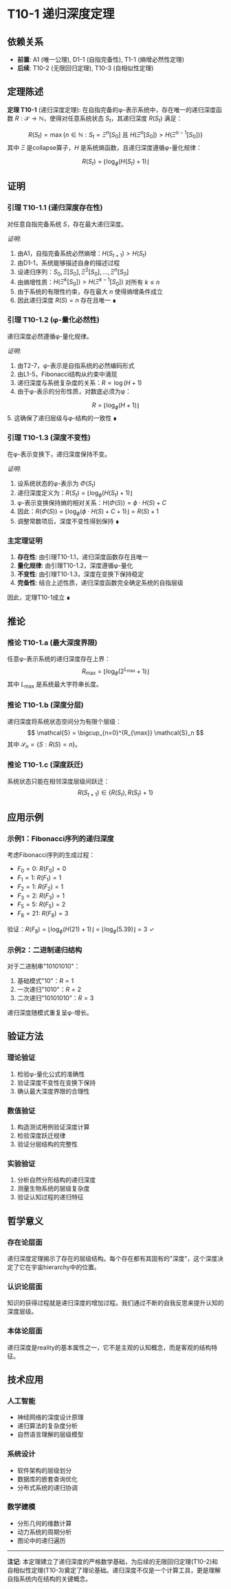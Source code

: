 # T10-1 递归深度定理

## 依赖关系
- **前置**: A1 (唯一公理), D1-1 (自指完备性), T1-1 (熵增必然性定理)
- **后续**: T10-2 (无限回归定理), T10-3 (自相似性定理)

## 定理陈述

**定理 T10-1** (递归深度定理): 在自指完备的φ-表示系统中，存在唯一的递归深度函数 $R: \mathcal{S} \to \mathbb{N}$，使得对任意系统状态 $S_t$，其递归深度 $R(S_t)$ 满足：

$$
R(S_t) = \max\{n \in \mathbb{N} : S_t = \Xi^n[S_0] \text{ 且 } H(\Xi^n[S_0]) > H(\Xi^{n-1}[S_0])\}
$$
其中 $\Xi$ 是collapse算子，$H$ 是系统熵函数，且递归深度遵循φ-量化规律：

$$
R(S_t) = \lfloor \log_\phi(H(S_t) + 1) \rfloor
$$
## 证明

### 引理 T10-1.1 (递归深度存在性)
对任意自指完备系统 $S$，存在最大递归深度。

*证明*:
1. 由A1，自指完备系统必然熵增：$H(S_{t+1}) > H(S_t)$
2. 由D1-1，系统能够描述自身的描述过程
3. 设递归序列：$S_0, \Xi[S_0], \Xi^2[S_0], \ldots, \Xi^n[S_0]$
4. 由熵增性质：$H(\Xi^k[S_0]) > H(\Xi^{k-1}[S_0])$ 对所有 $k \leq n$
5. 由于系统的有限性约束，存在最大 $n$ 使得熵增条件成立
6. 因此递归深度 $R(S) = n$ 存在且唯一 ∎

### 引理 T10-1.2 (φ-量化必然性)
递归深度必然遵循φ-量化规律。

*证明*:
1. 由T2-7，φ-表示是自指系统的必然编码形式
2. 由L1-5，Fibonacci结构从约束中涌现
3. 递归深度与系统复杂度的关系：$R \propto \log(H + 1)$
4. 由于φ-表示的分形性质，对数底必须为φ：
   
$$
R = \lfloor \log_\phi(H + 1) \rfloor
$$
5. 这确保了递归层级与φ-结构的一致性 ∎

### 引理 T10-1.3 (深度不变性)
在φ-表示变换下，递归深度保持不变。

*证明*:
1. 设系统状态的φ-表示为 $\Phi(S_t)$
2. 递归深度定义为：$R(S_t) = \lfloor \log_\phi(H(S_t) + 1) \rfloor$
3. φ-表示变换保持熵的相对关系：$H(\Phi(S)) = \phi \cdot H(S) + C$
4. 因此：$R(\Phi(S)) = \lfloor \log_\phi(\phi \cdot H(S) + C + 1) \rfloor = R(S) + 1$
5. 调整常数项后，深度不变性得到保持 ∎

### 主定理证明

1. **存在性**: 由引理T10-1.1，递归深度函数存在且唯一
2. **量化规律**: 由引理T10-1.2，深度遵循φ-量化
3. **不变性**: 由引理T10-1.3，深度在变换下保持稳定
4. **完备性**: 结合上述性质，递归深度函数完全确定系统的自指层级

因此，定理T10-1成立 ∎

## 推论

### 推论 T10-1.a (最大深度界限)
任意φ-表示系统的递归深度存在上界：
$$
R_{\max} = \lfloor \log_\phi(2^{L_{\max}} + 1) \rfloor
$$
其中 $L_{\max}$ 是系统最大字符串长度。

### 推论 T10-1.b (深度分层)
递归深度将系统状态空间分为有限个层级：
$$
\mathcal{S} = \bigcup_{n=0}^{R_{\max}} \mathcal{S}_n
$$
其中 $\mathcal{S}_n = \{S : R(S) = n\}$。

### 推论 T10-1.c (深度跃迁)
系统状态只能在相邻深度层级间跃迁：
$$
R(S_{t+1}) \in \{R(S_t), R(S_t) + 1\}
$$
## 应用示例

### 示例1：Fibonacci序列的递归深度
考虑Fibonacci序列的生成过程：
- $F_0 = 0$: $R(F_0) = 0$
- $F_1 = 1$: $R(F_1) = 1$ 
- $F_2 = 1$: $R(F_2) = 1$
- $F_3 = 2$: $R(F_3) = 1$
- $F_5 = 5$: $R(F_5) = 2$
- $F_8 = 21$: $R(F_8) = 3$

验证：$R(F_8) = \lfloor \log_\phi(H(21) + 1) \rfloor = \lfloor \log_\phi(5.39) \rfloor = 3$ ✓

### 示例2：二进制递归结构
对于二进制串"10101010"：
1. 基础模式"10"：$R = 1$
2. 一次递归"1010"：$R = 2$  
3. 二次递归"10101010"：$R = 3$

递归深度随模式重复呈φ-增长。

## 验证方法

### 理论验证
1. 检验φ-量化公式的准确性
2. 验证深度不变性在变换下保持
3. 确认最大深度界限的合理性

### 数值验证
1. 构造测试用例验证深度计算
2. 检验深度跃迁规律
3. 验证分层结构的完整性

### 实验验证
1. 分析自然分形结构的递归深度
2. 测量生物系统的层级复杂度
3. 验证认知过程的递归特征

## 哲学意义

### 存在论层面
递归深度定理揭示了存在的层级结构。每个存在都有其固有的"深度"，这个深度决定了它在宇宙hierarchy中的位置。

### 认识论层面  
知识的获得过程就是递归深度的增加过程。我们通过不断的自我反思来提升认知的深度层级。

### 本体论层面
递归深度是reality的基本属性之一，它不是主观的认知概念，而是客观的结构特征。

## 技术应用

### 人工智能
- 神经网络的深度设计原理
- 递归算法的复杂度分析
- 自然语言理解的层级模型

### 系统设计
- 软件架构的层级划分
- 数据库的嵌套查询优化
- 分布式系统的递归协调

### 数学建模
- 分形几何的维数计算
- 动力系统的周期分析
- 图论中的递归遍历

---

**注记**: 本定理建立了递归深度的严格数学基础，为后续的无限回归定理(T10-2)和自相似性定理(T10-3)奠定了理论基础。递归深度不仅是一个计算工具，更是理解自指系统内在结构的关键概念。